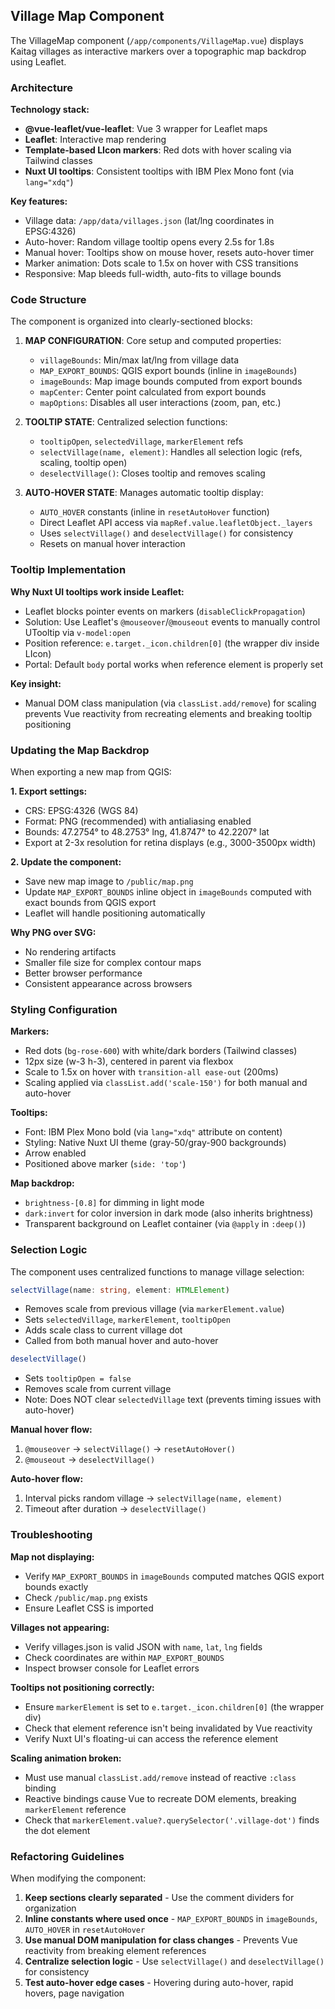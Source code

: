 ## Village Map Component

The VillageMap component (`/app/components/VillageMap.vue`) displays Kaitag villages as interactive markers over a topographic map backdrop using Leaflet.

### Architecture

**Technology stack:**
- **@vue-leaflet/vue-leaflet**: Vue 3 wrapper for Leaflet maps
- **Leaflet**: Interactive map rendering
- **Template-based LIcon markers**: Red dots with hover scaling via Tailwind classes
- **Nuxt UI tooltips**: Consistent tooltips with IBM Plex Mono font (via `lang="xdq"`)

**Key features:**
- Village data: `/app/data/villages.json` (lat/lng coordinates in EPSG:4326)
- Auto-hover: Random village tooltip opens every 2.5s for 1.8s
- Manual hover: Tooltips show on mouse hover, resets auto-hover timer
- Marker animation: Dots scale to 1.5x on hover with CSS transitions
- Responsive: Map bleeds full-width, auto-fits to village bounds

### Code Structure

The component is organized into clearly-sectioned blocks:

1. **MAP CONFIGURATION**: Core setup and computed properties:
   - `villageBounds`: Min/max lat/lng from village data
   - `MAP_EXPORT_BOUNDS`: QGIS export bounds (inline in `imageBounds`)
   - `imageBounds`: Map image bounds computed from export bounds
   - `mapCenter`: Center point calculated from export bounds
   - `mapOptions`: Disables all user interactions (zoom, pan, etc.)

2. **TOOLTIP STATE**: Centralized selection functions:
   - `tooltipOpen`, `selectedVillage`, `markerElement` refs
   - `selectVillage(name, element)`: Handles all selection logic (refs, scaling, tooltip open)
   - `deselectVillage()`: Closes tooltip and removes scaling

3. **AUTO-HOVER STATE**: Manages automatic tooltip display:
   - `AUTO_HOVER` constants (inline in `resetAutoHover` function)
   - Direct Leaflet API access via `mapRef.value.leafletObject._layers`
   - Uses `selectVillage()` and `deselectVillage()` for consistency
   - Resets on manual hover interaction

### Tooltip Implementation

**Why Nuxt UI tooltips work inside Leaflet:**
- Leaflet blocks pointer events on markers (`disableClickPropagation`)
- Solution: Use Leaflet's `@mouseover`/`@mouseout` events to manually control UTooltip via `v-model:open`
- Position reference: `e.target._icon.children[0]` (the wrapper div inside LIcon)
- Portal: Default `body` portal works when reference element is properly set

**Key insight:**
- Manual DOM class manipulation (via `classList.add/remove`) for scaling prevents Vue reactivity from recreating elements and breaking tooltip positioning

### Updating the Map Backdrop

When exporting a new map from QGIS:

**1. Export settings:**
- CRS: EPSG:4326 (WGS 84)
- Format: PNG (recommended) with antialiasing enabled
- Bounds: 47.2754° to 48.2753° lng, 41.8747° to 42.2207° lat
- Export at 2-3x resolution for retina displays (e.g., 3000-3500px width)

**2. Update the component:**
- Save new map image to `/public/map.png`
- Update `MAP_EXPORT_BOUNDS` inline object in `imageBounds` computed with exact bounds from QGIS export
- Leaflet will handle positioning automatically

**Why PNG over SVG:**
- No rendering artifacts
- Smaller file size for complex contour maps
- Better browser performance
- Consistent appearance across browsers

### Styling Configuration

**Markers:**
- Red dots (`bg-rose-600`) with white/dark borders (Tailwind classes)
- 12px size (w-3 h-3), centered in parent via flexbox
- Scale to 1.5x on hover with `transition-all ease-out` (200ms)
- Scaling applied via `classList.add('scale-150')` for both manual and auto-hover

**Tooltips:**
- Font: IBM Plex Mono bold (via `lang="xdq"` attribute on content)
- Styling: Native Nuxt UI theme (gray-50/gray-900 backgrounds)
- Arrow enabled
- Positioned above marker (`side: 'top'`)

**Map backdrop:**
- `brightness-[0.8]` for dimming in light mode
- `dark:invert` for color inversion in dark mode (also inherits brightness)
- Transparent background on Leaflet container (via `@apply` in `:deep()`)

### Selection Logic

The component uses centralized functions to manage village selection:

```ts
selectVillage(name: string, element: HTMLElement)
```
- Removes scale from previous village (via `markerElement.value`)
- Sets `selectedVillage`, `markerElement`, `tooltipOpen`
- Adds scale class to current village dot
- Called from both manual hover and auto-hover

```ts
deselectVillage()
```
- Sets `tooltipOpen = false`
- Removes scale from current village
- Note: Does NOT clear `selectedVillage` text (prevents timing issues with auto-hover)

**Manual hover flow:**
1. `@mouseover` → `selectVillage()` → `resetAutoHover()`
2. `@mouseout` → `deselectVillage()`

**Auto-hover flow:**
1. Interval picks random village → `selectVillage(name, element)`
2. Timeout after duration → `deselectVillage()`

### Troubleshooting

**Map not displaying:**
- Verify `MAP_EXPORT_BOUNDS` in `imageBounds` computed matches QGIS export bounds exactly
- Check `/public/map.png` exists
- Ensure Leaflet CSS is imported

**Villages not appearing:**
- Verify villages.json is valid JSON with `name`, `lat`, `lng` fields
- Check coordinates are within `MAP_EXPORT_BOUNDS`
- Inspect browser console for Leaflet errors

**Tooltips not positioning correctly:**
- Ensure `markerElement` is set to `e.target._icon.children[0]` (the wrapper div)
- Check that element reference isn't being invalidated by Vue reactivity
- Verify Nuxt UI's floating-ui can access the reference element

**Scaling animation broken:**
- Must use manual `classList.add/remove` instead of reactive `:class` binding
- Reactive bindings cause Vue to recreate DOM elements, breaking `markerElement` reference
- Check that `markerElement.value?.querySelector('.village-dot')` finds the dot element

### Refactoring Guidelines

When modifying the component:

1. **Keep sections clearly separated** - Use the comment dividers for organization
2. **Inline constants where used once** - `MAP_EXPORT_BOUNDS` in `imageBounds`, `AUTO_HOVER` in `resetAutoHover`
3. **Use manual DOM manipulation for class changes** - Prevents Vue reactivity from breaking element references
4. **Centralize selection logic** - Use `selectVillage()` and `deselectVillage()` for consistency
5. **Test auto-hover edge cases** - Hovering during auto-hover, rapid hovers, page navigation
